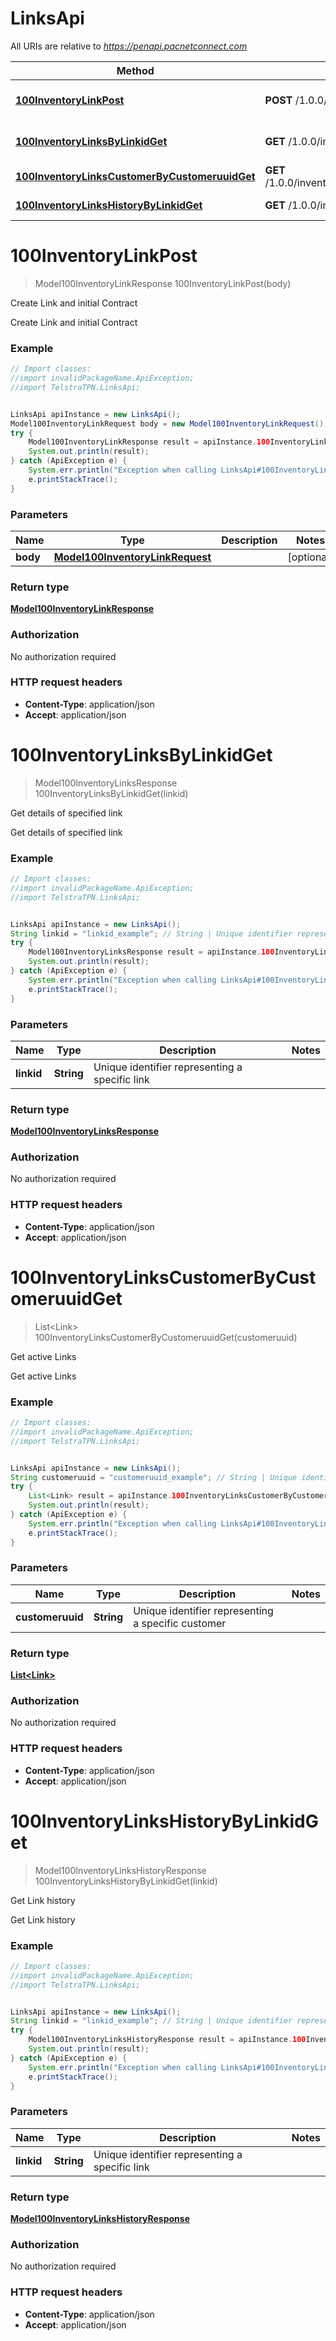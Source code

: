 # LinksApi

All URIs are relative to *https://penapi.pacnetconnect.com*

Method | HTTP request | Description
------------- | ------------- | -------------
[**100InventoryLinkPost**](LinksApi.md#100InventoryLinkPost) | **POST** /1.0.0/inventory/link | Create Link and initial Contract
[**100InventoryLinksByLinkidGet**](LinksApi.md#100InventoryLinksByLinkidGet) | **GET** /1.0.0/inventory/links/{linkid} | Get details of specified link
[**100InventoryLinksCustomerByCustomeruuidGet**](LinksApi.md#100InventoryLinksCustomerByCustomeruuidGet) | **GET** /1.0.0/inventory/links/customer/{customeruuid} | Get active Links
[**100InventoryLinksHistoryByLinkidGet**](LinksApi.md#100InventoryLinksHistoryByLinkidGet) | **GET** /1.0.0/inventory/links/history/{linkid} | Get Link history


<a name="100InventoryLinkPost"></a>
# **100InventoryLinkPost**
> Model100InventoryLinkResponse 100InventoryLinkPost(body)

Create Link and initial Contract

Create Link and initial Contract

### Example
```java
// Import classes:
//import invalidPackageName.ApiException;
//import TelstraTPN.LinksApi;


LinksApi apiInstance = new LinksApi();
Model100InventoryLinkRequest body = new Model100InventoryLinkRequest(); // Model100InventoryLinkRequest | 
try {
    Model100InventoryLinkResponse result = apiInstance.100InventoryLinkPost(body);
    System.out.println(result);
} catch (ApiException e) {
    System.err.println("Exception when calling LinksApi#100InventoryLinkPost");
    e.printStackTrace();
}
```

### Parameters

Name | Type | Description  | Notes
------------- | ------------- | ------------- | -------------
 **body** | [**Model100InventoryLinkRequest**](Model100InventoryLinkRequest.md)|  | [optional]

### Return type

[**Model100InventoryLinkResponse**](Model100InventoryLinkResponse.md)

### Authorization

No authorization required

### HTTP request headers

 - **Content-Type**: application/json
 - **Accept**: application/json

<a name="100InventoryLinksByLinkidGet"></a>
# **100InventoryLinksByLinkidGet**
> Model100InventoryLinksResponse 100InventoryLinksByLinkidGet(linkid)

Get details of specified link

Get details of specified link

### Example
```java
// Import classes:
//import invalidPackageName.ApiException;
//import TelstraTPN.LinksApi;


LinksApi apiInstance = new LinksApi();
String linkid = "linkid_example"; // String | Unique identifier representing a specific link
try {
    Model100InventoryLinksResponse result = apiInstance.100InventoryLinksByLinkidGet(linkid);
    System.out.println(result);
} catch (ApiException e) {
    System.err.println("Exception when calling LinksApi#100InventoryLinksByLinkidGet");
    e.printStackTrace();
}
```

### Parameters

Name | Type | Description  | Notes
------------- | ------------- | ------------- | -------------
 **linkid** | **String**| Unique identifier representing a specific link |

### Return type

[**Model100InventoryLinksResponse**](Model100InventoryLinksResponse.md)

### Authorization

No authorization required

### HTTP request headers

 - **Content-Type**: application/json
 - **Accept**: application/json

<a name="100InventoryLinksCustomerByCustomeruuidGet"></a>
# **100InventoryLinksCustomerByCustomeruuidGet**
> List&lt;Link&gt; 100InventoryLinksCustomerByCustomeruuidGet(customeruuid)

Get active Links

Get active Links

### Example
```java
// Import classes:
//import invalidPackageName.ApiException;
//import TelstraTPN.LinksApi;


LinksApi apiInstance = new LinksApi();
String customeruuid = "customeruuid_example"; // String | Unique identifier representing a specific customer
try {
    List<Link> result = apiInstance.100InventoryLinksCustomerByCustomeruuidGet(customeruuid);
    System.out.println(result);
} catch (ApiException e) {
    System.err.println("Exception when calling LinksApi#100InventoryLinksCustomerByCustomeruuidGet");
    e.printStackTrace();
}
```

### Parameters

Name | Type | Description  | Notes
------------- | ------------- | ------------- | -------------
 **customeruuid** | **String**| Unique identifier representing a specific customer |

### Return type

[**List&lt;Link&gt;**](Link.md)

### Authorization

No authorization required

### HTTP request headers

 - **Content-Type**: application/json
 - **Accept**: application/json

<a name="100InventoryLinksHistoryByLinkidGet"></a>
# **100InventoryLinksHistoryByLinkidGet**
> Model100InventoryLinksHistoryResponse 100InventoryLinksHistoryByLinkidGet(linkid)

Get Link history

Get Link history

### Example
```java
// Import classes:
//import invalidPackageName.ApiException;
//import TelstraTPN.LinksApi;


LinksApi apiInstance = new LinksApi();
String linkid = "linkid_example"; // String | Unique identifier representing a specific link
try {
    Model100InventoryLinksHistoryResponse result = apiInstance.100InventoryLinksHistoryByLinkidGet(linkid);
    System.out.println(result);
} catch (ApiException e) {
    System.err.println("Exception when calling LinksApi#100InventoryLinksHistoryByLinkidGet");
    e.printStackTrace();
}
```

### Parameters

Name | Type | Description  | Notes
------------- | ------------- | ------------- | -------------
 **linkid** | **String**| Unique identifier representing a specific link |

### Return type

[**Model100InventoryLinksHistoryResponse**](Model100InventoryLinksHistoryResponse.md)

### Authorization

No authorization required

### HTTP request headers

 - **Content-Type**: application/json
 - **Accept**: application/json

